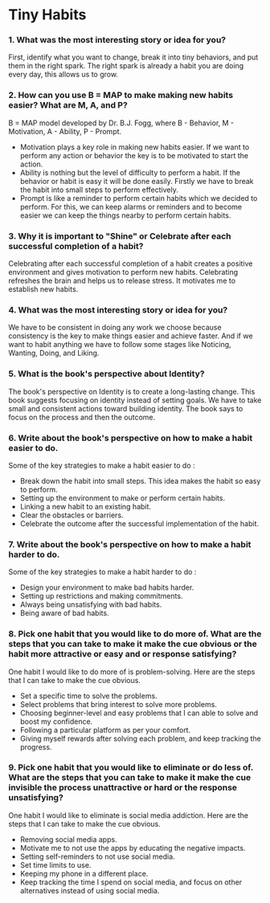 # Tiny Habits

### 1. What was the most interesting story or idea for you?

First, identify what you want to change, break it into tiny behaviors, and put them in the right spark. The right spark is already a habit you are doing every day, this allows us to grow.

### 2. How can you use B = MAP to make making new habits easier? What are M, A, and P?

B = MAP model developed by Dr. B.J. Fogg, where B - Behavior, M - Motivation, A - Ability, P - Prompt.

- Motivation plays a key role in making new habits easier. If we want to perform any action or behavior the key is to be motivated to start the action.
- Ability is nothing but the level of difficulty to perform a habit. If the behavior or habit is easy it will be done easily. Firstly we have to break the habit into small steps to perform effectively.
- Prompt is like a reminder to perform certain habits which we decided to perform. For this, we can keep alarms or reminders and to become easier we can keep the things nearby to perform certain habits.

### 3. Why it is important to "Shine" or Celebrate after each successful completion of a habit?

Celebrating after each successful completion of a habit creates a positive environment and gives motivation to perform new habits. Celebrating refreshes the brain and helps us to release stress. It motivates me to establish new habits.

### 4. What was the most interesting story or idea for you?

We have to be consistent in doing any work we choose because consistency is the key to make things easier and achieve faster. And if we want to habit anything we have to follow some stages like Noticing, Wanting, Doing, and Liking.

### 5. What is the book's perspective about Identity?

The book's perspective on Identity is to create a long-lasting change. This book suggests focusing on identity instead of setting goals. We have to take small and consistent actions toward building identity. The book says to focus on the process and then the outcome.

### 6. Write about the book's perspective on how to make a habit easier to do.

Some of the key strategies to make a habit easier to do : 

- Break down the habit into small steps. This idea makes the habit so easy to perform.
- Setting up the environment to make or perform certain habits.
- Linking a new habit to an existing habit.
- Clear the obstacles or barriers.
- Celebrate the outcome after the successful implementation of the habit.

### 7. Write about the book's perspective on how to make a habit harder to do.

Some of the key strategies to make a habit harder to do : 

- Design your environment to make bad habits harder.
- Setting up  restrictions and making commitments.
- Always being unsatisfying with bad habits.
- Being aware of bad habits.

### 8. Pick one habit that you would like to do more of. What are the steps that you can take to make it make the cue obvious or the habit more attractive or easy and or response satisfying?

One habit I would like to do more of is problem-solving. Here are the steps that I can take to make the cue obvious.

- Set a specific time to solve the problems.
- Select problems that bring interest to solve more problems.
- Choosing beginner-level and easy problems that I can able to solve and boost my confidence.
- Following a particular platform as per your comfort.
- Giving myself rewards after solving each problem, and keep tracking the progress.

### 9. Pick one habit that you would like to eliminate or do less of. What are the steps that you can take to make it make the cue invisible the process unattractive or hard or the response unsatisfying?

One habit I would like to eliminate is social media addiction. Here are the steps that I can take to make the cue obvious.

- Removing social media apps.
- Motivate me to not use the apps by educating the negative impacts.
- Setting self-reminders to not use social media.
- Set time limits to use.
- Keeping my phone in a different place.
- Keep tracking the time I spend on social media, and focus on other alternatives instead of using social media.
